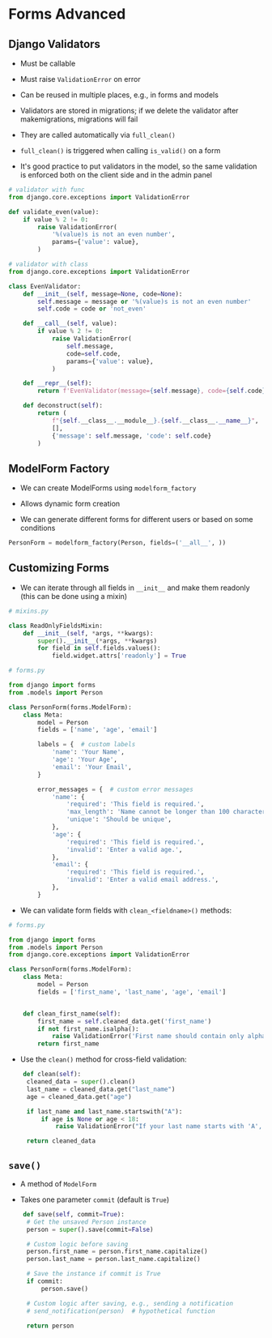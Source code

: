# Forms Advanced

## Django Validators

-   Must be callable

-   Must raise `ValidationError` on error

-   Can be reused in multiple places, e.g., in forms and models

-   Validators are stored in migrations; if we delete the validator after makemigrations, migrations will fail

-   They are called automatically via `full_clean()`

-   `full_clean()` is triggered when calling `is_valid()` on a form

-   It's good practice to put validators in the model, so the same validation is enforced both on the client side and in the admin panel

```python
# validator with func
from django.core.exceptions import ValidationError

def validate_even(value):
    if value % 2 != 0:
        raise ValidationError(
            '%(value)s is not an even number',
            params={'value': value},
        )
```

```python
# validator with class
from django.core.exceptions import ValidationError

class EvenValidator:
    def __init__(self, message=None, code=None):
        self.message = message or '%(value)s is not an even number'
        self.code = code or 'not_even'

    def __call__(self, value):
        if value % 2 != 0:
            raise ValidationError(
                self.message,
                code=self.code,
                params={'value': value},
            )

    def __repr__(self):
        return f'EvenValidator(message={self.message}, code={self.code})'

    def deconstruct(self):
        return (
            f"{self.__class__.__module__}.{self.__class__.__name__}",
            [],
            {'message': self.message, 'code': self.code}
        )
```

## ModelForm Factory

-   We can create ModelForms using `modelform_factory`

-   Allows dynamic form creation

-   We can generate different forms for different users or based on some conditions

```python
PersonForm = modelform_factory(Person, fields=('__all__', ))
```

## Customizing Forms

-   We can iterate through all fields in `__init__` and make them readonly (this can be done using a mixin)

```python
# mixins.py

class ReadOnlyFieldsMixin:
    def __init__(self, *args, **kwargs):
        super().__init__(*args, **kwargs)
        for field in self.fields.values():
            field.widget.attrs['readonly'] = True
```

```python
# forms.py

from django import forms
from .models import Person

class PersonForm(forms.ModelForm):
    class Meta:
        model = Person
        fields = ['name', 'age', 'email']

        labels = {  # custom labels
            'name': 'Your Name',
            'age': 'Your Age',
            'email': 'Your Email',
        }

        error_messages = {  # custom error messages
            'name': {
                'required': 'This field is required.',
                'max_length': 'Name cannot be longer than 100 characters.',
                'unique': 'Should be unique',
            },
            'age': {
                'required': 'This field is required.',
                'invalid': 'Enter a valid age.',
            },
            'email': {
                'required': 'This field is required.',
                'invalid': 'Enter a valid email address.',
            },
        }
```

-   We can validate form fields with `clean_<fieldname>()` methods:

```python
# forms.py

from django import forms
from .models import Person
from django.core.exceptions import ValidationError

class PersonForm(forms.ModelForm):
    class Meta:
        model = Person
        fields = ['first_name', 'last_name', 'age', 'email']


    def clean_first_name(self):
        first_name = self.cleaned_data.get('first_name')
        if not first_name.isalpha():
            raise ValidationError('First name should contain only alphabetic characters.')
        return first_name
```

-   Use the `clean()` method for cross-field validation:

```python
    def clean(self):
     cleaned_data = super().clean()
     last_name = cleaned_data.get("last_name")
     age = cleaned_data.get("age")

     if last_name and last_name.startswith("A"):
         if age is None or age < 18:
             raise ValidationError("If your last name starts with 'A', you must be at least 18 years old.")

     return cleaned_data
```

## `save()`

-   A method of `ModelForm`

-   Takes one parameter `commit` (default is `True`)

```python
    def save(self, commit=True):
     # Get the unsaved Person instance
     person = super().save(commit=False)

     # Custom logic before saving
     person.first_name = person.first_name.capitalize()
     person.last_name = person.last_name.capitalize()

     # Save the instance if commit is True
     if commit:
         person.save()

     # Custom logic after saving, e.g., sending a notification
     # send_notification(person)  # hypothetical function

     return person
```

